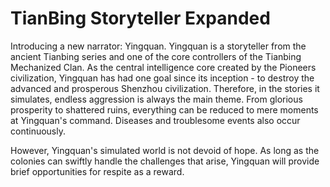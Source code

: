# TianBing Storyteller Expanded

Introducing a new narrator: Yingquan. Yingquan is a storyteller from the ancient Tianbing series and one of the core controllers of the Tianbing Mechanized Clan. As the central intelligence core created by the Pioneers civilization, Yingquan has had one goal since its inception - to destroy the advanced and prosperous Shenzhou civilization. Therefore, in the stories it simulates, endless aggression is always the main theme. From glorious prosperity to shattered ruins, everything can be reduced to mere moments at Yingquan's command. Diseases and troublesome events also occur continuously.

However, Yingquan's simulated world is not devoid of hope. As long as the colonies can swiftly handle the challenges that arise, Yingquan will provide brief opportunities for respite as a reward.
